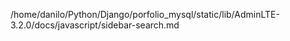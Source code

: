 /home/danilo/Python/Django/porfolio_mysql/static/lib/AdminLTE-3.2.0/docs/javascript/sidebar-search.md
